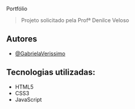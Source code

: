 Portfólio
> Projeto solicitado pela Profª Denilce Veloso

## Autores

- [@GabrielaVerissimo](https://www.github.com/GabrielaVerissimo)

## Tecnologias utilizadas:

- HTML5
- CSS3
- JavaScript
